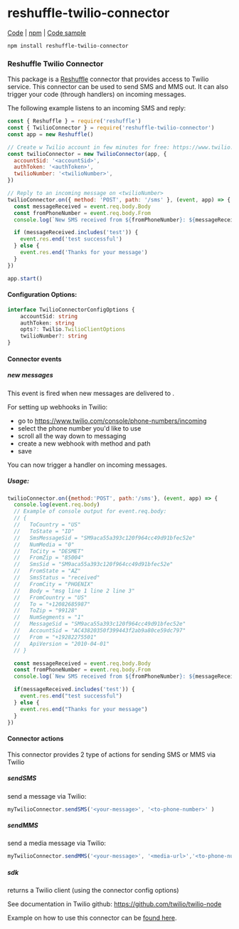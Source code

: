 # reshuffle-twilio-connector

[Code](https://github.com/reshufflehq/reshuffle-twilio-connector) |  [npm](https://www.npmjs.com/package/reshuffle-twilio-connector) | [Code sample](https://github.com/reshufflehq/reshuffle/tree/master/examples/message)

`npm install reshuffle-twilio-connector`

### Reshuffle Twilio Connector

This package is a [Reshuffle](https://dev.reshuffle.com) connector that provides access to Twilio service. This connector can be used to send SMS and MMS out.
It can also trigger your code (through handlers) on incoming messages.

The following example listens to an incoming SMS and reply:
```js
const { Reshuffle } = require('reshuffle')
const { TwilioConnector } = require('reshuffle-twilio-connector')
const app = new Reshuffle()

// Create w Twilio account in few minutes for free: https://www.twilio.com/
const twilioConnector = new TwilioConnector(app, {
  accountSid: '<accountSid>',
  authToken: '<authToken>',
  twilioNumber: '<twilioNumber>',
})

// Reply to an incoming message on <twilioNumber>
twilioConnector.on({ method: 'POST', path: '/sms' }, (event, app) => {
  const messageReceived = event.req.body.Body
  const fromPhoneNumber = event.req.body.From
  console.log(`New SMS received from ${fromPhoneNumber}: ${messageReceived}`)

  if (messageReceived.includes('test')) {
    event.res.end('test successful')
  } else {
    event.res.end('Thanks for your message')
  }
})

app.start()
```

#### Configuration Options:
```typescript
interface TwilioConnectorConfigOptions {
    accountSid: string
    authToken: string
    opts?: Twilio.TwilioClientOptions
    twilioNumber?: string
}
```

#### Connector events

##### new messages
This event is fired when new messages are delivered to <twilioNumber>.

For setting up webhooks in Twilio:
- go to https://www.twilio.com/console/phone-numbers/incoming
- select the phone number you'd like to use
- scroll all the way down to messaging
- create a new webhook with method and path
- save

You can now trigger a handler on incoming messages.

##### Usage:
```js
twilioConnector.on({method:'POST', path:'/sms'}, (event, app) => {
  console.log(event.req.body)
  // Example of console output for event.req.body:
  // {
  //   ToCountry = "US"
  //   ToState = "ID"
  //   SmsMessageSid = "SM9aca55a393c120f964cc49d91bfec52e"
  //   NumMedia = "0"
  //   ToCity = "DESMET"
  //   FromZip = "85004"
  //   SmsSid = "SM9aca55a393c120f964cc49d91bfec52e"
  //   FromState = "AZ"
  //   SmsStatus = "received"
  //   FromCity = "PHOENIX"
  //   Body = "msg line 1 line 2 line 3"
  //   FromCountry = "US"
  //   To = "+12082685987"
  //   ToZip = "99128"
  //   NumSegments = "1"
  //   MessageSid = "SM9aca55a393c120f964cc49d91bfec52e"
  //   AccountSid = "AC43820350f399443f2ab9a80ce59dc797"
  //   From = "+19282275501"
  //   ApiVersion = "2010-04-01"
  // }

  const messageReceived = event.req.body.Body
  const fromPhoneNumber = event.req.body.From
  console.log(`New SMS received from ${fromPhoneNumber}: ${messageReceived}`)

  if(messageReceived.includes('test')) {
    event.res.end("test successful")
  } else {
    event.res.end("Thanks for your message")
  }
})
```

#### Connector actions
This connector provides 2 type of actions for sending SMS or MMS via Twilio

##### sendSMS
send a message via Twilio:
```js
myTwilioConnector.sendSMS('<your-message>', '<to-phone-number>' )
```

##### sendMMS
send a media message via Twilio:
```js
myTwilioConnector.sendMMS('<your-message>', '<media-url>','<to-phone-number>' )
```

##### sdk
returns a Twilio client (using the connector config options)

See documentation in Twilio github: https://github.com/twilio/twilio-node

Example on how to use this connector can be [found here](https://github.com/reshufflehq/reshuffle/blob/master/examples/message/TwilioSendMessageExample.js).
